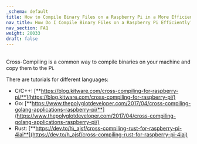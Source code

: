 ```yaml
---
_schema: default
title: How to Compile Binary Files on a Raspberry Pi in a More Efficient Way?
nav_title: How Do I Compile Binary Files on a Raspberry Pi Efficiently?
nav_section: FAQ
weight: 20033
draft: false
---
```

<br>Cross-Compiling is a common way to compile binaries on your machine and copy them to the Pi.

There are tutorials for different languages:

* C/C++: [**https://blog.kitware.com/cross-compiling-for-raspberry-pi/**](https://blog.kitware.com/cross-compiling-for-raspberry-pi/)
* Go: [**https://www.thepolyglotdeveloper.com/2017/04/cross-compiling-golang-applications-raspberry-pi/**](https://www.thepolyglotdeveloper.com/2017/04/cross-compiling-golang-applications-raspberry-pi/)
* Rust: [**https://dev.to/h\_ajsf/cross-compiling-rust-for-raspberry-pi-4iai**](https://dev.to/h_ajsf/cross-compiling-rust-for-raspberry-pi-4iai)